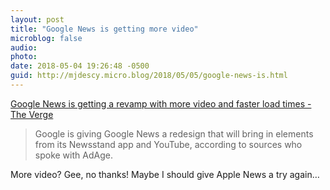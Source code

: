 ```yaml
---
layout: post
title: "Google News is getting more video"
microblog: false
audio: 
photo: 
date: 2018-05-04 19:26:48 -0500
guid: http://mjdescy.micro.blog/2018/05/05/google-news-is.html
---
```


[Google News is getting a revamp with more video and faster load times - The Verge](https://www.theverge.com/2018/5/4/17320190/google-news-update-video-youtube-amp)

> Google is giving Google News a redesign that will bring in elements from its Newsstand app and YouTube, according to sources who spoke with AdAge.

More video? Gee, no thanks! Maybe I should give Apple News a try again…
